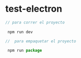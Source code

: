 # test-electron

```javascript
// para correr el proyecto
 
 npm run dev

//  para empaquetar el proyecto
 
 npm run package

 ```
